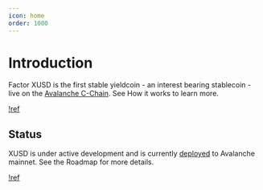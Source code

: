 ```yaml
---
icon: home
order: 1000
---
```

# Introduction

Factor XUSD is the first stable yieldcoin - an interest bearing stablecoin - live on the [Avalanche C-Chain](https://support.avax.network/en/articles/4058262-what-is-the-contract-chain-c-chain). See How it works to learn more.

[!ref](how.md)

## Status

XUSD is under active development and is currently [deployed](https://snowtrace.io/token/0xBdf3c7412Eb426197DA14Ad084567c006f365d76) to Avalanche mainnet. See the Roadmap for more details.

[!ref](roadmap.md)
